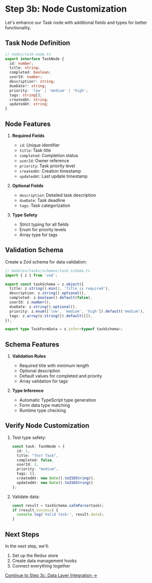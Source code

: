 # Step 3b: Node Customization

Let's enhance our Task node with additional fields and types for better functionality.

## Task Node Definition

```typescript
// nodes/task-node.ts
export interface TaskNode {
  id: number;
  title: string;
  completed: boolean;
  userId: number;
  description?: string;
  dueDate?: string;
  priority: 'low' | 'medium' | 'high';
  tags: string[];
  createdAt: string;
  updatedAt: string;
}
```

## Node Features

1. **Required Fields**
   - `id`: Unique identifier
   - `title`: Task title
   - `completed`: Completion status
   - `userId`: Owner reference
   - `priority`: Task priority level
   - `createdAt`: Creation timestamp
   - `updatedAt`: Last update timestamp

2. **Optional Fields**
   - `description`: Detailed task description
   - `dueDate`: Task deadline
   - `tags`: Task categorization

3. **Type Safety**
   - Strict typing for all fields
   - Enum for priority levels
   - Array type for tags

## Validation Schema

Create a Zod schema for data validation:

```typescript
// modules/tasks/schemas/task-schema.ts
import { z } from 'zod';

export const taskSchema = z.object({
  title: z.string().min(1, 'Title is required'),
  description: z.string().optional(),
  completed: z.boolean().default(false),
  userId: z.number(),
  dueDate: z.string().optional(),
  priority: z.enum(['low', 'medium', 'high']).default('medium'),
  tags: z.array(z.string()).default([]),
});

export type TaskFormData = z.infer<typeof taskSchema>;
```

## Schema Features

1. **Validation Rules**
   - Required title with minimum length
   - Optional description
   - Default values for completed and priority
   - Array validation for tags

2. **Type Inference**
   - Automatic TypeScript type generation
   - Form data type matching
   - Runtime type checking

## Verify Node Customization

1. Test type safety:
   ```typescript
   const task: TaskNode = {
     id: 1,
     title: "Test Task",
     completed: false,
     userId: 1,
     priority: "medium",
     tags: [],
     createdAt: new Date().toISOString(),
     updatedAt: new Date().toISOString()
   };
   ```

2. Validate data:
   ```typescript
   const result = taskSchema.safeParse(task);
   if (result.success) {
     console.log('Valid task:', result.data);
   }
   ```

## Next Steps

In the next step, we'll:
1. Set up the Redux store
2. Create data management hooks
3. Connect everything together

[Continue to Step 3c: Data Layer Integration →](./step3c-data-layer.md) 